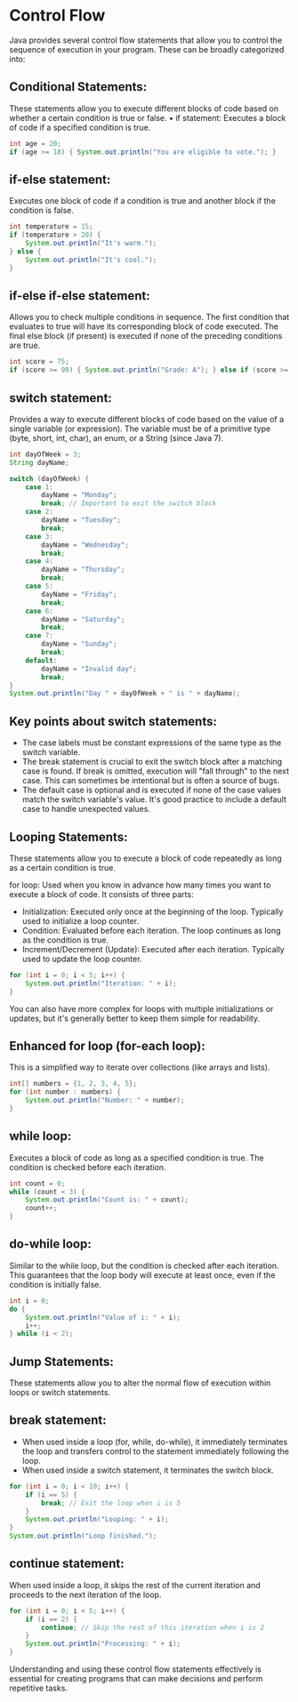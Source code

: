 # Control Flow

Java provides several control flow statements that allow you to control the sequence of execution in your program. These can be broadly categorized into:

## Conditional Statements:

These statements allow you to execute different blocks of code based on whether a certain condition is true or false.
• if statement: Executes a block of code if a specified condition is true.

```Java
int age = 20;
if (age >= 18) { System.out.println("You are eligible to vote."); }
```

## if-else statement:

Executes one block of code if a condition is true and another block if the condition is false.

```Java
int temperature = 15;
if (temperature > 20) {
    System.out.println("It's warm.");
} else {
    System.out.println("It's cool.");
}
```

## if-else if-else statement:

Allows you to check multiple conditions in sequence. The first condition that evaluates to true will have its corresponding block of code executed. The final else block (if present) is executed if none of the preceding conditions are true.

```Java
int score = 75;
if (score >= 90) { System.out.println("Grade: A"); } else if (score >= 80) { System.out.println("Grade: B"); } else if (score >= 70) { System.out.println("Grade: C"); } else if (score >= 60) { System.out.println("Grade: D"); } else { System.out.println("Grade: F"); }
```

## switch statement:

Provides a way to execute different blocks of code based on the value of a single variable (or expression). The variable must be of a primitive type (byte, short, int, char), an enum, or a String (since Java 7).

```Java
int dayOfWeek = 3;
String dayName;

switch (dayOfWeek) {
    case 1:
        dayName = "Monday";
        break; // Important to exit the switch block
    case 2:
        dayName = "Tuesday";
        break;
    case 3:
        dayName = "Wednesday";
        break;
    case 4:
        dayName = "Thursday";
        break;
    case 5:
        dayName = "Friday";
        break;
    case 6:
        dayName = "Saturday";
        break;
    case 7:
        dayName = "Sunday";
        break;
    default:
        dayName = "Invalid day";
        break;
}
System.out.println("Day " + dayOfWeek + " is " + dayName);
```

## Key points about switch statements:

- The case labels must be constant expressions of the same type as the switch variable.
- The break statement is crucial to exit the switch block after a matching case is found. If break is omitted, execution will "fall through" to the next case. This can sometimes be intentional but is often a source of bugs.
- The default case is optional and is executed if none of the case values match the switch variable's value. It's good practice to include a default case to handle unexpected values.

## Looping Statements:

These statements allow you to execute a block of code repeatedly as long as a certain condition is true.

for loop: Used when you know in advance how many times you want to execute a block of code. It consists of three parts:

- Initialization: Executed only once at the beginning of the loop. Typically used to initialize a loop counter.
- Condition: Evaluated before each iteration. The loop continues as long as the condition is true.
- Increment/Decrement (Update): Executed after each iteration. Typically used to update the loop counter.

```Java
for (int i = 0; i < 5; i++) {
    System.out.println("Iteration: " + i);
}
```

You can also have more complex for loops with multiple initializations or updates, but it's generally better to keep them simple for readability.

## Enhanced for loop (for-each loop):

This is a simplified way to iterate over collections (like arrays and lists).

```Java
int[] numbers = {1, 2, 3, 4, 5};
for (int number : numbers) {
    System.out.println("Number: " + number);
}
```

## while loop:

Executes a block of code as long as a specified condition is true. The condition is checked before each iteration.

```Java
int count = 0;
while (count < 3) {
    System.out.println("Count is: " + count);
    count++;
}
```

## do-while loop:

Similar to the while loop, but the condition is checked after each iteration. This guarantees that the loop body will execute at least once, even if the condition is initially false.

```Java
int i = 0;
do {
    System.out.println("Value of i: " + i);
    i++;
} while (i < 2);
```

## Jump Statements:

These statements allow you to alter the normal flow of execution within loops or switch statements.

## break statement:

- When used inside a loop (for, while, do-while), it immediately terminates the loop and transfers control to the statement immediately following the loop.
- When used inside a switch statement, it terminates the switch block.

```Java
for (int i = 0; i < 10; i++) {
    if (i == 5) {
        break; // Exit the loop when i is 5
    }
    System.out.println("Looping: " + i);
}
System.out.println("Loop finished.");

```

## continue statement:

When used inside a loop, it skips the rest of the current iteration and proceeds to the next iteration of the loop.

```Java
for (int i = 0; i < 5; i++) {
    if (i == 2) {
        continue; // Skip the rest of this iteration when i is 2
    }
    System.out.println("Processing: " + i);
}
```

Understanding and using these control flow statements effectively is essential for creating programs that can make decisions and perform repetitive tasks.
